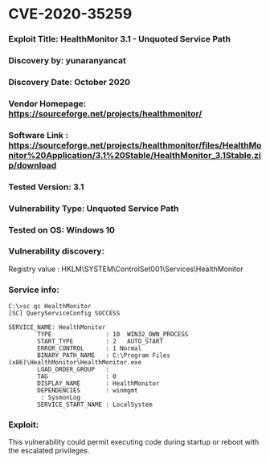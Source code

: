 # CVE-2020-35259
### Exploit Title: HealthMonitor 3.1 -  Unquoted Service Path
### Discovery by: yunaranyancat
### Discovery Date: October 2020
### Vendor Homepage: https://sourceforge.net/projects/healthmonitor/
### Software Link : https://sourceforge.net/projects/healthmonitor/files/HealthMonitor%20Application/3.1%20Stable/HealthMonitor_3.1Stable.zip/download
### Tested Version: 3.1
### Vulnerability Type: Unquoted Service Path
### Tested on OS: Windows 10 

### Vulnerability discovery:

Registry value : HKLM\SYSTEM\ControlSet001\Services\HealthMonitor

### Service info:

```
C:\>sc qc HealthMonitor
[SC] QueryServiceConfig SUCCESS

SERVICE_NAME: HealthMonitor
        TYPE               : 10  WIN32_OWN_PROCESS
        START_TYPE         : 2   AUTO_START
        ERROR_CONTROL      : 1 Normal
        BINARY_PATH_NAME   : C:\Program Files (x86)\HealthMonitor\HealthMonitor.exe
        LOAD_ORDER_GROUP   :
        TAG                : 0
        DISPLAY_NAME       : HealthMonitor
        DEPENDENCIES       : winmgmt
         : SysmonLog
        SERVICE_START_NAME : LocalSystem
```

### Exploit:
This vulnerability could permit executing code during startup or reboot with the escalated privileges.

